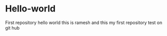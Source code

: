 # Hello-world
First repository
hello world this is ramesh and this my first repository test on git hub
